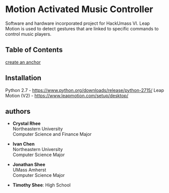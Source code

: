 # Motion Activated Music Controller
Software and hardware incorporated project for HackUmass VI. Leap Motion is used to detect gestures that are linked to specific commands to control music players.

## Table of Contents

[create an anchor](#anchors-in-markdown)

## Installation
  Python 2.7  - https://www.python.org/downloads/release/python-2715/
  Leap Motion (V2) - https://www.leapmotion.com/setup/desktop/

## authors
- **Crystal Rhee**  
  Northeastern University  
  Computer Science and Finance Major  

- **Ivan Chen**  
  Northeastern University  
  Computer Science Major  

- **Jonathan Shee**  
  UMass Amherst  
  Computer Science Major  

- **Timothy Shee**:
  High School  
